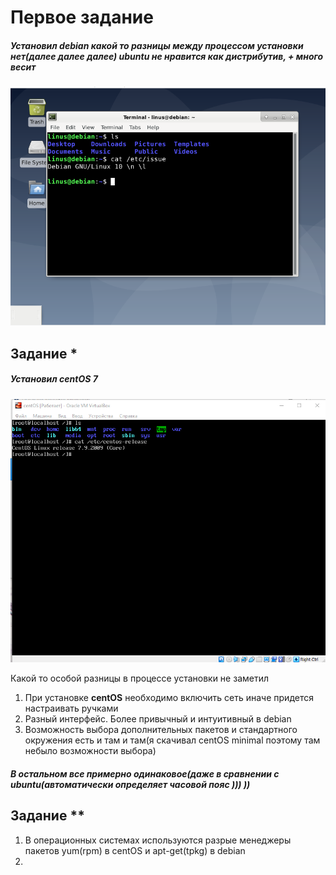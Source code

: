# Первое задание

##### Установил **debian** какой то разницы между процессом установки нет(далее далее далее) **ubuntu** не нравится как дистрибутив, + много весит

![](./Screenshot_3.png)

## Задание *

##### Установил ***centOS*** 7

![](./Screenshot_1.png)

Какой то особой разницы в процессе установки не заметил

1. При установке **centOS** необходимо включить сеть иначе придется настраивать ручками
2. Разный интерфейс. Более привычный и интуитивный в debian
3. Возможность выбора дополнительных пакетов и стандартного окружения есть и там и там(я скачивал centOS minimal поэтому там небыло возможности выбора)

##### В остальном все примерно одинаковое(даже в сравнении с ubuntu(автоматически определяет часовой пояс ))) ))

## Задание **

1. В операционных системах используются разрые менеджеры пакетов yum(rpm) в centOS и apt-get(tpkg) в debian
2. 
